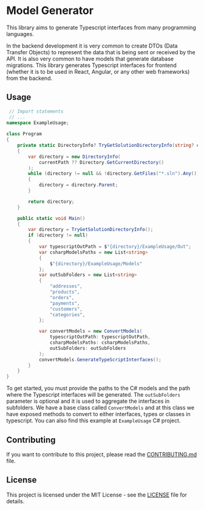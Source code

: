 # Model Generator

This library aims to generate Typescript interfaces from many programming languages.

In the backend development it is very common to create DTOs (Data Transfer Objects) to represent the data that is being sent or received by the API. It is also very common to have models that generate database migrations. This library generates Typescript interfaces for frontend (whether it is to be used in React, Angular, or any other web frameworks) from the backend.

## Usage
```csharp
 // Import statements
 // ...
namespace ExampleUsage;
 
class Program
{
    private static DirectoryInfo? TryGetSolutionDirectoryInfo(string? currentPath = null)
    {
        var directory = new DirectoryInfo(
            currentPath ?? Directory.GetCurrentDirectory()
        );
        while (directory != null && !directory.GetFiles("*.sln").Any())
        {
            directory = directory.Parent;
        }

        return directory;
    }

    public static void Main()
    {
        var directory = TryGetSolutionDirectoryInfo();
        if (directory != null)
        {
            var typescriptOutPath = $"{directory}/ExampleUsage/Out";
            var csharpModelsPaths = new List<string>
            {
                $"{directory}/ExampleUsage/Models"
            };
            var outSubFolders = new List<string>
            {
                "addresses",
                "products",
                "orders",
                "payments",
                "customers",
                "categories",
            };

            var convertModels = new ConvertModels(
                typescriptOutPath: typescriptOutPath,
                csharpModelsPaths: csharpModelsPaths,
                outSubFolders: outSubFolders
            );
            convertModels.GenerateTypeScriptInterfaces();
        }
    }
}
```

To get started, you must provide the paths to the C# models and the path where the Typescript interfaces will be generated. The `outSubFolders` parameter is optional and it is used to aggregate the interfaces in subfolders.
We have a base class called `ConvertModels` and at this class we have exposed methods to convert to either interfaces, types or classes in typescript. You can also find this example at `ExampleUsage` C# project.

## Contributing

If you want to contribute to this project, please read the [CONTRIBUTING.md](CONTRIBUTING.md) file.

## License

This project is licensed under the MIT License - see the [LICENSE](LICENSE) file for details.